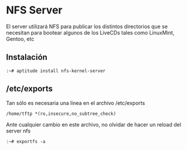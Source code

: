 # NFS Server

El server utilizará NFS para publicar los distintos directorios que se necesitan para bootear algunos de los LiveCDs tales como LinuxMint, Gentoo, etc

## Instalación

    :~# aptitude install nfs-kernel-server

## /etc/exports  
Tan sólo es necesaria una linea en el archivo /etc/exports

    /home/tftp *(ro,insecure,no_subtree_check)


Ante cualquier cambio en este archivo, no olvidar de hacer un reload del server nfs


    :~# exportfs -a

